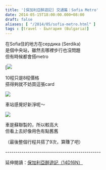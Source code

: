 ```yaml
---
title: '[保加利亞醉遊記] 交通篇：Sofia Metro'
date: 2014-05-15T18:00:00.000+08:00
draft: false
aliases: [ "/2014/05/sofia-metro.html" ]
tags : [travel - България (Bulgaria)]
---
```


在Sofia住的地方在cердика (Serdika)  
是個中央站，雖然去哪裡步行也沒問題  
但有時候都會搭metro  

[![](/images/bulgaria3c.jpg)

10程只是8程價格  
搭得夠就不妨買這張card  

[![](https://3.bp.blogspot.com/-ygaU5eSbFMo/XDM8kLvwcUI/AAAAAAAAEvI/vCWeHtV69HM2uyIztWBoS7cMLORmWpwJwCLcBGAs/s640/43.jpg)](https://3.bp.blogspot.com/-ygaU5eSbFMo/XDM8kLvwcUI/AAAAAAAAEvI/vCWeHtV69HM2uyIztWBoS7cMLORmWpwJwCLcBGAs/s1600/43.jpg)

車站感覺好新淨呢～  

[![](https://3.bp.blogspot.com/-lzicYWUIsz0/XDM8oXXSdFI/AAAAAAAAEvM/tqPxKjrB1QcKMBOXD9LkvOKiTlI-Dm05wCLcBGAs/s640/44.jpg)](https://3.bp.blogspot.com/-lzicYWUIsz0/XDM8oXXSdFI/AAAAAAAAEvM/tqPxKjrB1QcKMBOXD9LkvOKiTlI-Dm05wCLcBGAs/s1600/44.jpg)

車是蘇聯製的，所以較高大  
但看上去好像用色有點舊舊  
  
（最後整個行程共搭了9次，算賺了吧）  
  
\-----------------------------------------------  
  
延伸閱讀：[保加利亞醉遊記（14D16N）](https://hidie.net/bulgaria14d16n/)
